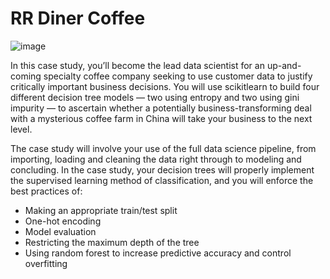 # RR Diner Coffee

![image](https://user-images.githubusercontent.com/86930309/227387324-7433daa7-cff3-4520-9279-4c154c380ac5.png)

In this case study, you’ll become the lead data scientist for an up-and-coming specialty coffee company seeking to use customer data to justify critically important
business decisions. You will use scikitlearn to build four different decision tree models — two using entropy and two using gini impurity — to ascertain whether a 
potentially business-transforming deal with a mysterious coffee farm in China will take your business to the next level. 

The case study will involve your use of the full data science pipeline, from importing, loading and cleaning the data right through to modeling and concluding. In the
case study, your decision trees will properly implement the supervised learning method of classification, and you will enforce the best practices of:

- Making an appropriate train/test split
- One-hot encoding
- Model evaluation
- Restricting the maximum depth of the tree
- Using random forest to increase predictive accuracy and control overfitting
